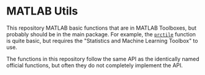 # MATLAB Utils

This repository MATLAB basic functions that are in MATLAB Toolboxes, but probably should be in the main package. For example, the [`prctile`](https://www.mathworks.com/help/stats/prctile.html) function is quite basic, but requires the "Statistics and Machine Learning Toolbox" to use.

The functions in this repository follow the same API as the identically named official functions, but often they do not completely implement the API.
